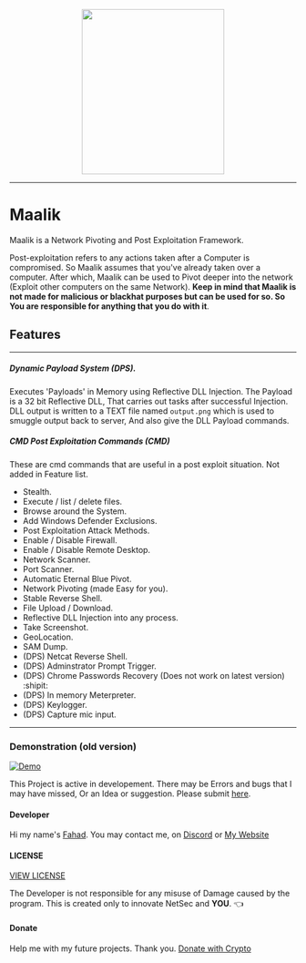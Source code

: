<p align = "center">
  <img src="https://github.com/quantumcored/maalik/raw/master/maaliklogo.png" height = "290" width = "250">
  </p>

---

# Maalik
Maalik is a Network Pivoting and Post Exploitation Framework.

Post-exploitation refers to any actions taken after a Computer is compromised.
So Maalik assumes that you've already taken over a computer. After which, Maalik can be used to Pivot deeper into the network (Exploit other computers on the same Network). **Keep in mind that Maalik is not made for malicious or blackhat purposes but can be used for so. So You are responsible for anything that you do with it**. 

## Features
---
##### Dynamic Payload System (DPS). 
Executes 'Payloads' in Memory using Reflective DLL Injection.
The Payload is a 32 bit Reflective DLL, That carries out tasks after successful Injection.
DLL output is written to a TEXT file named ``output.png`` which is used to smuggle output back to server, And also give the DLL Payload commands.

##### CMD Post Exploitation Commands (CMD)
These are cmd commands that are useful in a post exploit situation. Not added in Feature list.

- Stealth. 
- Execute / list / delete files. 
- Browse around the System. 
- Add Windows Defender Exclusions.
- Post Exploitation Attack Methods.
- Enable / Disable Firewall.
- Enable / Disable Remote Desktop.
- Network Scanner.
- Port Scanner.
- Automatic Eternal Blue Pivot.
- Network Pivoting (made Easy for you).
- Stable Reverse Shell.
- File Upload / Download.
- Reflective DLL Injection into any process.
- Take Screenshot.
- GeoLocation.
- SAM Dump.
- (DPS) Netcat Reverse Shell.
- (DPS) Adminstrator Prompt Trigger.
- (DPS) Chrome Passwords Recovery (Does not work on latest version) :shipit:
- (DPS) In memory Meterpreter.
- (DPS) Keylogger.
- (DPS) Capture mic input.

---

### Demonstration (old version)
[![Demo](https://i.imgur.com/110jcqH.png)](https://youtu.be/4y1lYAkQSF4)


This Project is active in developement. There may be Errors and bugs that I may have missed, Or an Idea or suggestion. Please submit [here](https://github.com/quantumcored/maalik/issues).

#### Developer
Hi my name's [Fahad](https://github.com/quantumcore).
You may contact me, on [Discord](https://discordapp.com/invite/8snh7nx) or [My Website](https://quantumcored.com/)

#### LICENSE
[VIEW LICENSE](https://github.com/quantumcored/maalik/blob/master/LICENSE) 

The Developer is not responsible for any misuse of Damage caused by the program. This is created only to innovate NetSec and **YOU**. :point_left:

#### Donate
Help me with my future projects. Thank you.
[Donate with Crypto](https://commerce.coinbase.com/checkout/cebcb394-f73e-4990-98b9-b3fdd852358f)
